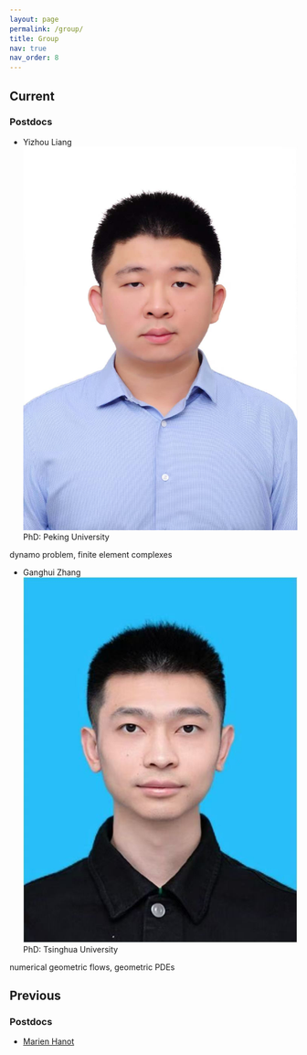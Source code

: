 ```yaml
---
layout: page
permalink: /group/
title: Group
nav: true
nav_order: 8
---
```


## Current

### Postdocs

- Yizhou Liang  
  ![Yizhou Liang](../assets/img/YizhouLiang.jpg)  
 PhD: Peking University

dynamo problem, finite element complexes

- Ganghui Zhang
  ![Ganghui Zhang](../assets/img/GanghuiZhang.jpg)  
  PhD: Tsinghua University
 
 numerical geometric flows, geometric PDEs

## Previous

### Postdocs

 - [Marien Hanot](https://marienhanot.fr)